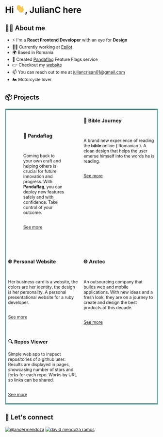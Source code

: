 # Hi <img src="https://raw.githubusercontent.com/ABSphreak/ABSphreak/master/gifs/Hi.gif" width="30px">, JulianC here

## 🧑‍🦱 About me
- ⚡ I'm a **React Frontend Developer** with an eye for **Design**
- 👨‍💻 Currently working at [Epilot](https://epilot.cloud/en/)
- 🌍 Based in Romania
- 🐼 Created [Pandaflag](https://www.pandaflag.com/) Feature Flags service
- 👉 Checkout my [website](https://www.julianc.io/)
- 📫 You can reach out to me at iuliancrisan01@gmail.com
- 🏍️ Motorcycle lover

## 📦 Projects
<table bordercolor="#66b2b2">
  <tr>
    <td width="50%" valign="top">
      <div style="padding: 50px">
        <h3>🐼 Pandaflag</h3>
        <br />
        <p>
          Coming back to your own craft and helping others is crucial for future innovation and progress. With
          <strong>Pandaflag</strong>, you can deploy new features safely and with confidence. Take control of your
          outcome.
        </p>
        <br />
        <a href="https://www.pandaflag.com/">
          See more
        </a>
        <br />
        <br />
    </td>
    <td width="50%" valign="top">
      <h3>📖 Bible Journey</h3>
      <br />
      <p>
        A brand new experience of reading the <strong>bible</strong> online ( Romanian ). A clean design that helps the
        user emerse himself into the words he is reading.
      </p>
      <br />
      <a href="https://biblejourney.co/">
        See more
      </a>
      <br />
      <br />
      </div>
    </td>
  </tr>

  <tr>
    <td width="50%" valign="top">
      <h3>🌐 Personal Website</h3>
      <br />
      <p>
        Her business card is a website, the colors are her identity, the design is her personality. A personal
        presentational website for a ruby developer.
      </p>
      <br />
      <a href="https://www.claudiavanea.com/">
        See more
      </a>
      <br />
      <br />
    </td>
    <td width="50%" valign="top">
      <h3>🌐 Arctec</h3>
      <br />
      <p>
        An outsourcing company that builds web and mobile applications. With new ideas and a fresh look, they are on a
        journey to create and design the best products of this decade.
      </p>
      <br />
      <a href="https://kind-shockley-2c7b2e.netlify.app/">
        See more
      </a>
      <br />
      <br />
    </td>
  </tr>

  <tr>
    <td width="50%" valign="top">
      <h3>🔍 Repos Viewer</h3>
      <p>
        Simple web app to inspect repositories of a github user. Results are displayed in pages, showcasing number of stars and
        forks for each repo. Works by URL so links can be shared.
      </p>
      <br />
      <a href="https://www.claudiavanea.com/">
        See more
      </a>
      <br />
      <br />
    </td>
  </tr>
</table>

## 🤝 Let's connect
<a href="https://www.linkedin.com/in/iulian-crisan-6a9210162/" target="blank"><img align="center" src="https://img.icons8.com/color/344/linkedin.png" alt="@andermendoza" height="40" width="40" /></a>
<a href="https://twitter.com/IulianCrisan" target="blank"><img align="center" src="https://img.icons8.com/color/344/twitter--v1.png" alt="david mendoza ramos" height="40" width="40" /></a>
